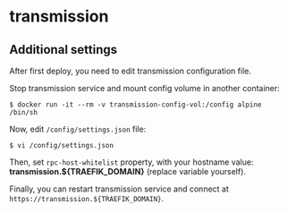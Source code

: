 # transmission

## Additional settings

After first deploy, you need to edit transmission configuration file.

Stop transmission service and mount config volume in another container:

```
$ docker run -it --rm -v transmission-config-vol:/config alpine /bin/sh
```

Now, edit `/config/settings.json` file:

```
$ vi /config/settings.json
```

Then, set `rpc-host-whitelist` property, with your hostname value: **transmission.${TRAEFIK_DOMAIN}** (replace variable yourself).

Finally, you can restart transmission service and connect at `https://transmission.${TRAEFIK_DOMAIN}`.
